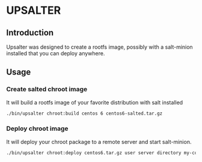 # UPSALTER

## Introduction

Upsalter was designed to create a rootfs image, possibly with a salt-minion installed that you can deploy anywhere.

## Usage

### Create salted chroot image

It will build a rootfs image of your favorite distribution with salt installed

```sh
./bin/upsalter chroot:build centos 6 centos6-salted.tar.gz
```

### Deploy chroot image

It will deploy your chroot package to a remote server and start salt-minion.

```sh
./bin/upsalter chroot:deploy centos6.tar.gz user server directory my-container-id
```